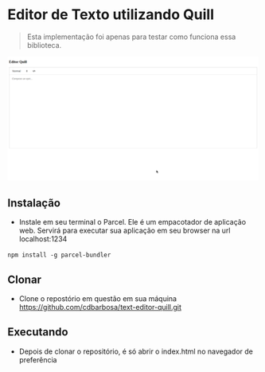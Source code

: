 # Editor de Texto utilizando Quill

> Esta implementação foi apenas para testar como funciona essa biblioteca.

![EditorJS](quill.png)

## Instalação

- Instale em seu terminal o Parcel. Ele é um empacotador de aplicação web. Servirá para executar sua aplicação em seu browser na url localhost:1234

`npm install -g parcel-bundler`

## Clonar

- Clone o repostório em questão em sua máquina <https://github.com/cdbarbosa/text-editor-quill.git>

## Executando

- Depois de clonar o repositório, é só abrir o index.html no navegador de preferência
